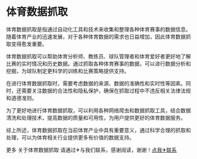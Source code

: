 # 体育数据抓取

体育数据抓取是指通过自动化工具和技术来收集和整理各种体育赛事的数据信息。随着体育产业的迅速发展，对于各种体育数据的需求也日益增加，因此体育数据抓取变得愈发重要。

体育数据抓取可以帮助体育分析师、教练员、球队管理者和体育爱好者更好地了解比赛的实时情况和历史数据。通过抓取各种体育赛事的数据，可以进行数据分析和挖掘，为球队制定更科学的训练和比赛策略提供支持。

在进行体育数据抓取时，需要考虑数据的来源、数据的准确性和实时性等因素。同时，还需要关注数据的合法性和隐私保护，确保在抓取过程中不违反相关法律法规和道德准则。

为了更好地进行体育数据抓取，可以利用各种网络爬虫和数据抓取工具，结合数据清洗和处理技术，提高数据的质量和可用性，为用户提供更好的体育数据服务。

综上所述，体育数据抓取在当前体育产业中具有重要意义，通过科学合理的抓取和处理，可以为体育相关行业提供更多有价值的数据支持。

更多 关于体育数据抓取 请通过✈与我们联系，感谢阅读，谢谢！[点我✈联系](https://b.k02.cc)